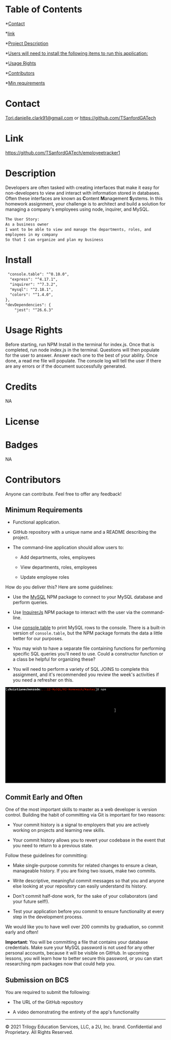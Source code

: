 # Table of Contents
  *[Contact](#Contact)

  *[link](#Links)

  *[Project Description](#description)

  *[Users will need to install the following items to run this application:](#installation)

  *[Usage Rights](#usage)

  *[Contributors](#contributing)

  *[Min requirements](#MinimumRequirements)
  
  # Contact 
  Tori.danielle.clark91@gmail.com or https://github.com/TSanfordGATech
  
  # Link
  https://github.com/TSanfordGATech/employeetracker1
  
  # Description
  Developers are often tasked with creating interfaces that make it easy for non-developers to view and interact with information stored in databases. Often these interfaces are known as **C**ontent **M**anagement **S**ystems. In this homework assignment, your challenge is to architect and build a solution for managing a company's employees using node, inquirer, and MySQL.

    The User Story: 
    As a business owner
    I want to be able to view and manage the departments, roles, and employees in my company
    So that I can organize and plan my business

  # Install
     "console.table": "^0.10.0",
      "express": "^4.17.1",
      "inquirer": "^7.3.2",
      "mysql": "^2.18.1",
      "colors": "^1.4.0",
    },
    "devDependencies": {
        "jest": "^26.6.3"
  # Usage Rights
  Before starting, run NPM Install in the terminal for index.js. Once that is completed, run node index.js in the terminal. Questions will then populate for the user to answer. Answer each one to the best of your ability. Once done, a read me file will populate. The console log will tell the user if there are any errors or if the document successfully generated. 
  
  # Credits
  NA
  
  # License
  
  
  # Badges
  NA
  
  # Contributors
  Anyone can contribute. Feel free to offer any feedback!

  ## Minimum Requirements

* Functional application.

* GitHub repository with a unique name and a README describing the project.

* The command-line application should allow users to:

  * Add departments, roles, employees

  * View departments, roles, employees

  * Update employee roles


<!-- Remove before submitting  -->



How do you deliver this? Here are some guidelines:

* Use the [MySQL](https://www.npmjs.com/package/mysql) NPM package to connect to your MySQL database and perform queries.

* Use [InquirerJs](https://www.npmjs.com/package/inquirer/v/0.2.3) NPM package to interact with the user via the command-line.

* Use [console.table](https://www.npmjs.com/package/console.table) to print MySQL rows to the console. There is a built-in version of `console.table`, but the NPM package formats the data a little better for our purposes.

* You may wish to have a separate file containing functions for performing specific SQL queries you'll need to use. Could a constructor function or a class be helpful for organizing these?

* You will need to perform a variety of SQL JOINS to complete this assignment, and it's recommended you review the week's activities if you need a refresher on this.

![Employee Tracker](Assets/employee-tracker.gif)




## Commit Early and Often

One of the most important skills to master as a web developer is version control. Building the habit of committing via Git is important for two reasons:

* Your commit history is a signal to employers that you are actively working on projects and learning new skills.

* Your commit history allows you to revert your codebase in the event that you need to return to a previous state.

Follow these guidelines for committing:

* Make single-purpose commits for related changes to ensure a clean, manageable history. If you are fixing two issues, make two commits.

* Write descriptive, meaningful commit messages so that you and anyone else looking at your repository can easily understand its history.

* Don't commit half-done work, for the sake of your collaborators (and your future self!).

* Test your application before you commit to ensure functionality at every step in the development process.

We would like you to have well over 200 commits by graduation, so commit early and often!

**Important**: You will be committing a file that contains your database credentials. Make sure your MySQL password is not used for any other personal accounts, because it will be visible on GitHub. In upcoming lessons, you will learn how to better secure this password, or you can start researching npm packages now that could help you.


## Submission on BCS

You are required to submit the following:

* The URL of the GitHub repository

* A video demonstrating the entirety of the app's functionality 

- - -
© 2021 Trilogy Education Services, LLC, a 2U, Inc. brand. Confidential and Proprietary. All Rights Reserved.
